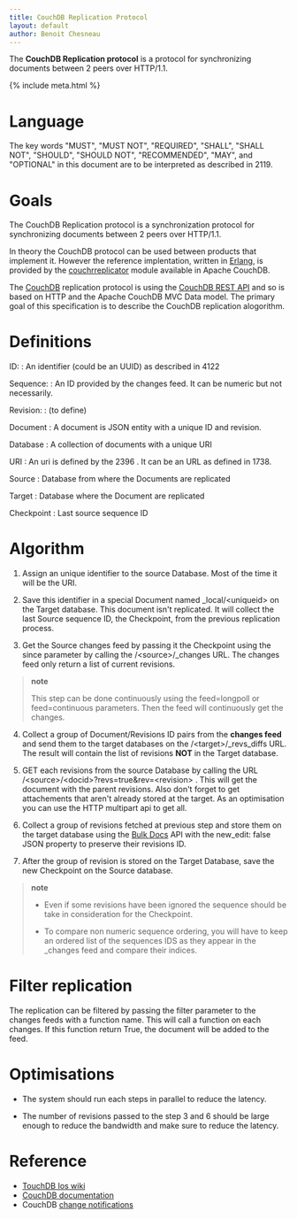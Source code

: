 ```yaml
---
title: CouchDB Replication Protocol
layout: default
author: Benoit Chesneau
---
```


The **CouchDB Replication protocol** is a protocol for synchronizing
documents between 2 peers over HTTP/1.1.

{% include meta.html %}

Language
========

The key words "MUST", "MUST NOT", "REQUIRED", "SHALL", "SHALL NOT",
"SHOULD", "SHOULD NOT", "RECOMMENDED", "MAY", and "OPTIONAL" in this
document are to be interpreted as described in 2119.

Goals
=====

The CouchDB Replication protocol is a synchronization protocol for
synchronizing documents between 2 peers over HTTP/1.1.

In theory the CouchDB protocol can be used between products that
implement it. However the reference implentation, written in
[Erlang](http://erlang.org), is provided by the
[couchrreplicator](https://github.com/apache/couchdb/tree/master/src/couch_replicator)
module available in Apache CouchDB.

The [CouchDB](http://couchdb.apache.org) replication protocol is using
the [CouchDB REST API](http://wiki.apache.org/couchdb/Reference) and so
is based on HTTP and the Apache CouchDB MVC Data model. The primary goal
of this specification is to describe the CouchDB replication alogorithm.

Definitions
===========

ID:
:   An identifier (could be an UUID) as described in 4122

Sequence:
:   An ID provided by the changes feed. It can be numeric but not
    necessarily.

Revision:
:   (to define)

Document
:   A document is JSON entity with a unique ID and revision.

Database
:   A collection of documents with a unique URI

URI
:   An uri is defined by the 2396 . It can be an URL as defined in 1738.

Source
:   Database from where the Documents are replicated

Target
:   Database where the Document are replicated

Checkpoint
:   Last source sequence ID

Algorithm
=========

1.  Assign an unique identifier to the source Database. Most of the time
    it will be the URI.

2.  Save this identifier in a special Document named
    \_local/\<uniqueid\> on the Target database. This document isn't
    replicated. It will collect the last Source sequence ID, the
    Checkpoint, from the previous replication process.

3.  Get the Source changes feed by passing it the Checkpoint using the
    since parameter by calling the /\<source\>/\_changes URL. The
    changes feed only return a list of current revisions.

> **note**
>
> This step can be done continuously using the feed=longpoll or
> feed=continuous parameters. Then the feed will continuously get the
> changes.

4.  Collect a group of Document/Revisions ID pairs from the **changes
    feed** and send them to the target databases on the
    /\<target\>/\_revs\_diffs URL. The result will contain the list of
    revisions **NOT** in the Target database.

5.  GET each revisions from the source Database by calling the URL
    /\<source\>/\<docid\>?revs=true&rev=\<revision\> . This will get the
    document with the parent revisions. Also don't forget to get
    attachements that aren't already stored at the target. As an
    optimisation you can use the HTTP multipart api to get all.

6.  Collect a group of revisions fetched at previous step and store them
    on the target database using the [Bulk
    Docs](http://wiki.apache.org/couchdb/HTTP_Document_API#Bulk_Docs)
    API with the new\_edit: false JSON property to preserve their
    revisions ID.

7.  After the group of revision is stored on the Target Database, save
    the new Checkpoint on the Source database.

> **note**
>
> -   Even if some revisions have been ignored the sequence should be
>     take in consideration for the Checkpoint.
>
> -   To compare non numeric sequence ordering, you will have to keep an
>     ordered list of the sequences IDS as they appear in the \_changes
>     feed and compare their indices.
>

Filter replication
==================

The replication can be filtered by passing the filter parameter to the
changes feeds with a function name. This will call a function on each
changes. If this function return True, the document will be added to the
feed.

Optimisations
=============

-   The system should run each steps in parallel to reduce the latency.

-   The number of revisions passed to the step 3 and 6 should be large
    enough to reduce the bandwidth and make sure to reduce the latency.

Reference
=========

-   [TouchDB Ios
    wiki](https://github.com/couchbaselabs/TouchDB-iOS/wiki/Replication-Algorithm)
-   [CouchDB documentation](http://wiki.apache.org/couchdb/Replication)
-   CouchDB [change
    notifications](http://guide.couchdb.org/draft/notifications.html)
